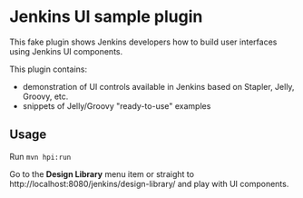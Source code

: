 # Jenkins UI sample plugin

This fake plugin shows Jenkins developers how to build user interfaces using Jenkins UI components.

This plugin contains:
- demonstration of UI controls available in Jenkins based on Stapler, Jelly, Groovy, etc.
- snippets of Jelly/Groovy "ready-to-use" examples

## Usage

Run `mvn hpi:run`

Go to the **Design Library** menu item or straight to http://localhost:8080/jenkins/design-library/ and play with UI components.
